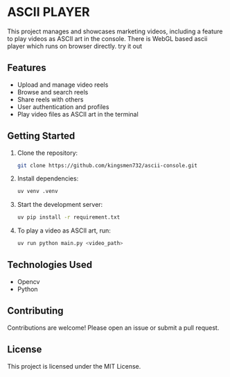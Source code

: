 # ASCII PLAYER

This project manages and showcases marketing videos, including a feature to play videos as ASCII art in the console.
There is WebGL based ascii player which runs on browser directly. try it out 

## Features

- Upload and manage video reels
- Browse and search reels
- Share reels with others
- User authentication and profiles
- Play video files as ASCII art in the terminal

## Getting Started

1. Clone the repository:
    ```bash
    git clone https://github.com/kingsmen732/ascii-console.git
    ```
2. Install dependencies:
    ```bash
    uv venv .venv
    ```
3. Start the development server:
    ```bash
    uv pip install -r requirement.txt
    ```
4. To play a video as ASCII art, run:
    ```bash
    uv run python main.py <video_path>
    ```

## Technologies Used

- Opencv
- Python 
## Contributing

Contributions are welcome! Please open an issue or submit a pull request.

## License

This project is licensed under the MIT License.